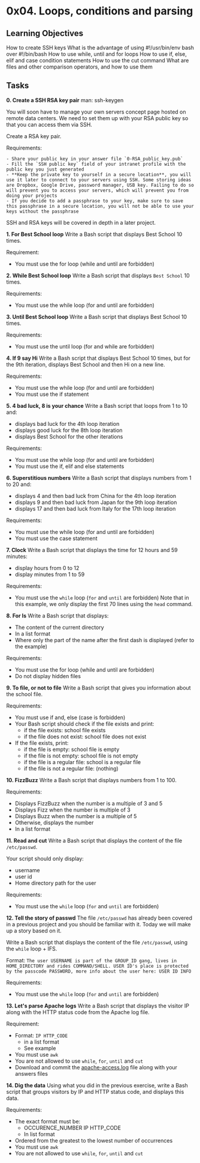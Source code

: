 # 0x04. Loops, conditions and parsing

## Learning Objectives
How to create SSH keys
What is the advantage of using #!/usr/bin/env bash over #!/bin/bash
How to use while, until and for loops
How to use if, else, elif and case condition statements
How to use the cut command
What are files and other comparison operators, and how to use them

## Tasks
**0. Create a SSH RSA key pair**
man: ssh-keygen

You will soon have to manage your own servers concept page hosted on remote data centers. We need to set them up with your RSA public key so that you can access them via SSH.

Create a RSA key pair.

Requirements:

	- Share your public key in your answer file `0-RSA_public_key.pub`
	- Fill the `SSH public key` field of your intranet profile with the public key you just generated
	- **Keep the private key to yourself in a secure location**, you will use it later to connect to your servers using SSH. Some storing ideas are Dropbox, Google Drive, password manager, USB key. Failing to do so will prevent you to access your servers, which will prevent you from doing your projects
	- If you decide to add a passphrase to your key, make sure to save this passphrase in a secure location, you will not be able to use your keys without the passphrase
SSH and RSA keys will be covered in depth in a later project.

**1. For Best School loop**
Write a Bash script that displays Best School 10 times.

Requirement:
- You must use the for loop (while and until are forbidden)

**2. While Best School loop**
Write a Bash script that displays `Best School` 10 times.

Requirements:
- You must use the while loop (for and until are forbidden)

**3. Until Best School loop**
Write a Bash script that displays Best School 10 times.

Requirements:
- You must use the until loop (for and while are forbidden)

**4. If 9 say Hi**
Write a Bash script that displays Best School 10 times, but for the 9th iteration, displays Best School and then Hi on a new line.

Requirements:
- You must use the while loop (for and until are forbidden)
- You must use the if statement

**5. 4 bad luck, 8 is your chance**
Write a Bash script that loops from 1 to 10 and:

- displays bad luck for the 4th loop iteration
- displays good luck for the 8th loop iteration
- displays Best School for the other iterations

Requirements:

- You must use the while loop (for and until are forbidden)
- You must use the if, elif and else statements

**6. Superstitious numbers**
Write a Bash script that displays numbers from 1 to 20 and:

- displays 4 and then bad luck from China for the 4th loop iteration
- displays 9 and then bad luck from Japan for the 9th loop iteration
- displays 17 and then bad luck from Italy for the 17th loop iteration

Requirements:

- You must use the while loop (for and until are forbidden)
- You must use the case statement

**7. Clock**
Write a Bash script that displays the time for 12 hours and 59 minutes:

- display hours from 0 to 12
- display minutes from 1 to 59

Requirements:

- You must use the `while` loop (`for` and `until` are forbidden)
Note that in this example, we only display the first 70 lines using the `head` command.

**8. For Is**
Write a Bash script that displays:

- The content of the current directory
- In a list format
- Where only the part of the name after the first dash is displayed (refer to the example)

Requirements:

- You must use the for loop (while and until are forbidden)
- Do not display hidden files

**9. To file, or not to file**
Write a Bash script that gives you information about the school file.

Requirements:

- You must use if and, else (case is forbidden)
- Your Bash script should check if the file exists and print:
	- if the file exists: school file exists
	- if the file does not exist: school file does not exist
- If the file exists, print:
	- if the file is empty: school file is empty
	- if the file is not empty: school file is not empty
	- if the file is a regular file: school is a regular file
	- if the file is not a regular file: (nothing)

**10. FizzBuzz**
Write a Bash script that displays numbers from 1 to 100.

Requirements:

- Displays FizzBuzz when the number is a multiple of 3 and 5
- Displays Fizz when the number is multiple of 3
- Displays Buzz when the number is a multiple of 5
- Otherwise, displays the number
- In a list format

**11. Read and cut**
Write a Bash script that displays the content of the file `/etc/passwd`.

Your script should only display:

- username
- user id
- Home directory path for the user

Requirements:

- You must use the `while` loop (`for` and `until` are forbidden)

**12. Tell the story of passwd**
The file `/etc/passwd` has already been covered in a previous project and you should be familiar with it. Today we will make up a story based on it.

Write a Bash script that displays the content of the file `/etc/passwd`, using the `while` loop + IFS.

Format: `The user USERNAME is part of the GROUP_ID gang, lives in HOME_DIRECTORY and rides COMMAND/SHELL. USER ID's place is protected by the passcode PASSWORD, more info about the user here: USER ID INFO`

Requirements:

- You must use the `while` loop (`for` and `until` are forbidden)

**13. Let's parse Apache logs**
Write a Bash script that displays the visitor IP along with the HTTP status code from the Apache log file.

Requirement:

- Format: `IP HTTP_CODE`
	- in a list format
	- See example
- You must use `awk`
- You are not allowed to use `while`, `for`, `until` and `cut`
- Download and commit the [apache-access.log](https://intranet-projects-files.s3.amazonaws.com/holbertonschool-sysadmin_devops/80/apache-access.log) file along with your answers files

**14. Dig the data**
Using what you did in the previous exercise, write a Bash script that groups visitors by IP and HTTP status code, and displays this data.

Requirements:

- The exact format must be:
	- OCCURENCE_NUMBER IP HTTP_CODE
	- In list format
- Ordered from the greatest to the lowest number of occurrences
- You must use `awk`
- You are not allowed to use `while`, `for`, `until` and `cut`
